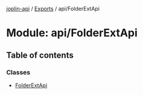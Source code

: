 [joplin-api](../README.md) / [Exports](../modules.md) / api/FolderExtApi

# Module: api/FolderExtApi

## Table of contents

### Classes

- [FolderExtApi](../classes/api_FolderExtApi.FolderExtApi.md)
